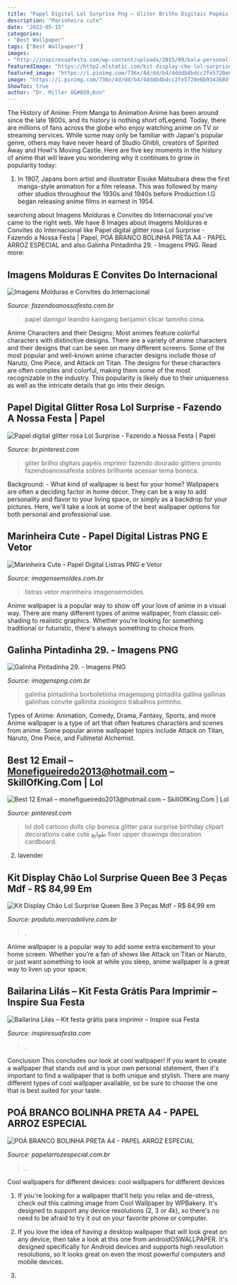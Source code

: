 ```yaml
---
title: "Papel Digital Lol Surprise Png ~ Gliter Brilho Digitais Papéis Imprimir Fazendo Dourado Glitters Pronto Fazendoanossafesta Sobres Brilhante Acessar Tema Boneca"
description: "Marinheira cute"
date: "2022-05-15"
categories:
- "Best Wallpaper"
tags: ["Best Wallpaper"]
images:
- "http://inspiresuafesta.com/wp-content/uploads/2015/09/bala-personalizada-gratuita-bailarina-lilas-inspire-sua-festa.jpg"
featuredImage: "https://http2.mlstatic.com/kit-display-cho-lol-surprise-queen-bee-3-pecas-mdf-D_NQ_NP_876245-MLB31079992315_062019-F.jpg"
featured_image: "https://i.pinimg.com/736x/4d/dd/b4/4dddb4bdcc2fe5720e6b934368df85d9.jpg"
image: "https://i.pinimg.com/736x/4d/dd/b4/4dddb4bdcc2fe5720e6b934368df85d9.jpg"
ShowToc: true
author: "Dr. Miller O&#039;Kon"
---
```



The History of Anime: From Manga to Animation
Anime has been around since the late 1800s, and its history is nothing short ofLegend. Today, there are millions of fans across the globe who enjoy watching anime on TV or streaming services. While some may only be familiar with Japan's popular genre, others may have never heard of Studio Ghibli, creators of Spirited Away and Howl's Moving Castle. Here are five key moments in the history of anime that will leave you wondering why it continues to grow in popularity today:
1) In 1907, Japans born artist and illustrator Eisuke Matsubara drew the first manga-style animation for a film release. This was followed by many other studios throughout the 1930s and 1940s before Production I.G began releasing anime films in earnest in 1954.

	

		
searching about Imagens Molduras e Convites do Internacional you've came to the right web. We have 8 Images about Imagens Molduras e Convites do Internacional like Papel digital glitter rosa Lol Surprise - Fazendo a Nossa Festa | Papel, POÁ BRANCO BOLINHA PRETA A4 - PAPEL ARROZ ESPECIAL and also Galinha Pintadinha 29. - Imagens PNG. Read more:
		
    
## Imagens Molduras E Convites Do Internacional

<img loading=lazy src="https://4.bp.blogspot.com/-5fYrUagTHT0/TjWC3NkIcyI/AAAAAAAAEmk/BzQQ5hrHgbw/s1600/Internacional4.jpg" onerror="this.onerror=null;this.src='https://tse3.mm.bing.net/th?id=OIP.5xVNSY5aYLHELIuy1s7Z8QHaFj&amp;pid=15.1';" alt="Imagens Molduras e Convites do Internacional">

_Source: fazendoanossafesta.com.br_

>papel damigol leandro kaingang benjamin clicar tamnho cima. 

	

Anime Characters and their Designs: Most animes feature colorful characters with distinctive designs.
There are a variety of anime characters and their designs that can be seen on many different screens. Some of the most popular and well-known anime character designs include those of Naruto, One Piece, and Attack on Titan. The designs for these characters are often complex and colorful, making them some of the most recognizable in the industry. This popularity is likely due to their uniqueness as well as the intricate details that go into their design.

    
## Papel Digital Glitter Rosa Lol Surprise - Fazendo A Nossa Festa | Papel

<img loading=lazy src="https://i.pinimg.com/736x/73/eb/0e/73eb0ec651bb5a2259a9dc9bf744ad44.jpg" onerror="this.onerror=null;this.src='https://tse4.mm.bing.net/th?id=OIP.C1RdsnNhzsWXpMmzy0LPcwHaHa&amp;pid=15.1';" alt="Papel digital glitter rosa Lol Surprise - Fazendo a Nossa Festa | Papel">

_Source: br.pinterest.com_

>gliter brilho digitais papéis imprimir fazendo dourado glitters pronto fazendoanossafesta sobres brilhante acessar tema boneca. 

	

Background: - What kind of wallpaper is best for your home?
Wallpapers are often a deciding factor in home décor. They can be a way to add personality and flavor to your living space, or simply as a backdrop for your pictures. Here, we'll take a look at some of the best wallpaper options for both personal and professional use.

    
## Marinheira Cute - Papel Digital Listras PNG E Vetor

<img loading=lazy src="http://imagensemoldes.com.br/wp-content/uploads/2018/05/Marinheira-Cute-Papel-Digital-Listras-PNG-e-Vetor.png" onerror="this.onerror=null;this.src='https://tse2.mm.bing.net/th?id=OIP.m8yW0cV18Kgih7rAva1imQHaHU&amp;pid=15.1';" alt="Marinheira Cute - Papel Digital Listras PNG e Vetor">

_Source: imagensemoldes.com.br_

>listras vetor marinheira imagensemoldes. 

	

Anime wallpaper is a popular way to show off your love of anime in a visual way. There are many different types of anime wallpaper, from classic cel-shading to realistic graphics. Whether you're looking for something traditional or futuristic, there's always something to choice from.

    
## Galinha Pintadinha 29. - Imagens PNG

<img loading=lazy src="https://www.imagenspng.com.br/wp-content/uploads/2015/04/galinha-pintadinha-29..png" onerror="this.onerror=null;this.src='https://tse2.mm.bing.net/th?id=OIP.0ygoJRDMMPKKiasPAG8tzgHaK6&amp;pid=15.1';" alt="Galinha Pintadinha 29. - Imagens PNG">

_Source: imagenspng.com.br_

>galinha pintadinha borboletinha imagenspng pintadita gallina gallinas galinhas convite gallinita zoológico trabalhos pintinho. 

	

Types of Anime: Animation, Comedy, Drama, Fantasy, Sports, and more
Anime wallpaper is a type of art that often features characters and scenes from anime. Some popular anime wallpaper topics include Attack on Titan, Naruto, One Piece, and Fullmetal Alchemist.

    
## Best 12 Email – Monefigueiredo2013@hotmail.com – SkillOfKing.Com | Lol

<img loading=lazy src="https://i.pinimg.com/736x/4d/dd/b4/4dddb4bdcc2fe5720e6b934368df85d9.jpg" onerror="this.onerror=null;this.src='https://tse4.mm.bing.net/th?id=OIP.zYidJK5qd7cf6y5dkccmnAHaNu&amp;pid=15.1';" alt="Best 12 Email – monefigueiredo2013@hotmail.com – SkillOfKing.Com | Lol">

_Source: pinterest.com_

>lol doll cartoon dolls clip boneca glitter para surprise birthday clipart decorations cake cute طوابع fixer upper drawings decoration cardboard. 

	

2. lavender 

    
## Kit Display Chão Lol Surprise Queen Bee 3 Peças Mdf - R$ 84,99 Em

<img loading=lazy src="https://http2.mlstatic.com/kit-display-cho-lol-surprise-queen-bee-3-pecas-mdf-D_NQ_NP_876245-MLB31079992315_062019-F.jpg" onerror="this.onerror=null;this.src='https://tse3.mm.bing.net/th?id=OIP.YQElowS8T92etlpyPEEkrwHaLK&amp;pid=15.1';" alt="Kit Display Chão Lol Surprise Queen Bee 3 Peças Mdf - R$ 84,99 em">

_Source: produto.mercadolivre.com.br_

>. 

	

Anime wallpaper is a popular way to add some extra excitement to your home screen. Whether you’re a fan of shows like Attack on Titan or Naruto, or just want something to look at while you sleep, anime wallpaper is a great way to liven up your space.

    
## Bailarina Lilás – Kit Festa Grátis Para Imprimir – Inspire Sua Festa

<img loading=lazy src="http://inspiresuafesta.com/wp-content/uploads/2015/09/bala-personalizada-gratuita-bailarina-lilas-inspire-sua-festa.jpg" onerror="this.onerror=null;this.src='https://tse1.mm.bing.net/th?id=OIP.WFoeLhCZ7iNjSpnnCkVvlgHaHa&amp;pid=15.1';" alt="Bailarina Lilás – Kit festa grátis para imprimir – Inspire sua Festa">

_Source: inspiresuafesta.com_

>. 

	

Conclusion
This concludes our look at cool wallpaper! If you want to create a wallpaper that stands out and is your own personal statement, then it's important to find a wallpaper that is both unique and stylish. There are many different types of cool wallpaper available, so be sure to choose the one that is best suited for your taste.

    
## POÁ BRANCO BOLINHA PRETA A4 - PAPEL ARROZ ESPECIAL

<img loading=lazy src="https://cdn.awsli.com.br/1000x1000/129/129579/produto/12168330/8fa067a0fe.jpg" onerror="this.onerror=null;this.src='https://tse1.mm.bing.net/th?id=OIP.2Oyshp65RZSKLDSdfhhvhAHaFj&amp;pid=15.1';" alt="POÁ BRANCO BOLINHA PRETA A4 - PAPEL ARROZ ESPECIAL">

_Source: papelarrozespecial.com.br_

>. 

	

Cool wallpapers for different devices:
cool wallpapers for different devices 

1. If you're looking for a wallpaper that'll help you relax and de-stress, check out this calming image from Cool Wallpaper by WPBakery. It's designed to support any device resolutions (2, 3 or 4k), so there's no need to be afraid to try it out on your favorite phone or computer.

2. If you love the idea of having a desktop wallpaper that will look great on any device, then take a look at this one from androidOSWALLPAPER. It's designed specifically for Android devices and supports high resolution resolutions, so it looks great on even the most powerful computers and mobile devices.

3.

